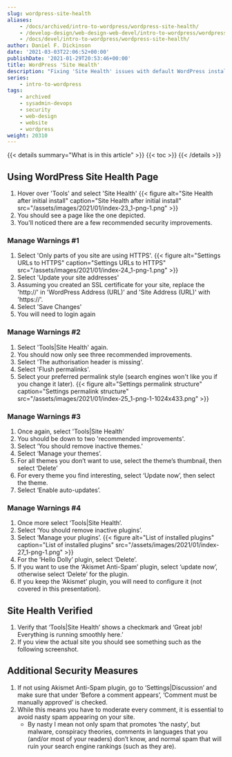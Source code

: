```yaml
---
slug: wordpress-site-health
aliases:
    - /docs/archived/intro-to-wordpress/wordpress-site-health/
    - /develop-design/web-design-web-devel/intro-to-wordpress/wordpress-site-health/
    - /docs/devel/intro-to-wordpress/wordpress-site-health/
author: Daniel F. Dickinson
date: '2021-03-03T22:06:52+00:00'
publishDate: '2021-01-29T20:53:46+00:00'
title: WordPress 'Site Health'
description: "Fixing 'Site Health' issues with default WordPress install"
series:
    - intro-to-wordpress
tags:
    - archived
    - sysadmin-devops
    - security
    - web-design
    - website
    - wordpress
weight: 20310
---
```


{{< details summary="What is in this article" >}}
{{< toc >}}
{{< /details >}}

## Using WordPress Site Health Page

1. Hover over 'Tools' and select 'Site Health'
{{< figure alt="Site Health after initial install" caption="Site Health after initial install" src="/assets/images/2021/01/index-23_1-png-1.png" >}}
2. You should see a page like the one depicted.
3. You'll noticed there are a few recommended security improvements.

### Manage Warnings #1

1. Select 'Only parts of you site are using HTTPS'.
{{< figure alt="Settings URLs to HTTPS" caption="Settings URLs to HTTPS" src="/assets/images/2021/01/index-24_1-png-1.png" >}}
2. Select 'Update your site addresses'
3. Assuming you created an SSL certificate for your site, replace the 'http://' in 'WordPress Address (URL)' and 'Site Address (URL)' with 'https://'.
4. Select 'Save Changes'
5. You will need to login again

### Manage Warnings #2

1. Select 'Tools|Site Health' again.
2. You should now only see three recommended improvements.
3. Select 'The authorisation header is missing'.
4. Select 'Flush permalinks'.
5. Select your preferred permalink style (search engines won't like you if you change it later).
{{< figure alt="Settings permalink structure" caption="Settings permalink structure" src="/assets/images/2021/01/index-25_1-png-1-1024x433.png" >}}

### Manage Warnings #3

1. Once again, select 'Tools|Site Health'
2. You should be down to two 'recommended improvements'.
3. Select ‘You should remove inactive themes.'
4. Select ‘Manage your themes’.
5. For all themes you don’t want to use, select the theme’s thumbnail, then select ‘Delete’
6. For every theme you find interesting, select ‘Update now’, then select the theme.
7. Select ‘Enable auto-updates’.

### Manage Warnings #4

1. Once more select ‘Tools|Site Health’.
2. Select ‘You should remove inactive plugins’.
3. Select ‘Manage your plugins’.
{{< figure alt="List of installed plugins" caption="List of installed plugins" src="/assets/images/2021/01/index-27_1-png-1.png" >}}
4. For the ‘Hello Dolly’ plugin, select ‘Delete’.
5. If you want to use the ‘Akismet Anti-Spam’ plugin, select ‘update now’, otherwise select ‘Delete’ for the plugin.
6. If you keep the ‘Akismet’ plugin, you will need to configure it (not covered in this presentation).

## Site Health Verified

1. Verify that ‘Tools|Site Health’ shows a checkmark and ‘Great job! Everything is running smoothly here.’
2. If you view the actual site you should see something such as the following screenshot.

## Additional Security Measures

1. If not using Akismet Anti-Spam plugin, go to ‘Settings|Discussion’ and make sure that under ‘Before a comment appears’, ‘Comment must be manually approved’ is checked.
2. While this means you have to moderate every comment, it is essential to avoid nasty spam appearing on your site.
   * By nasty I mean not only spam that promotes ‘the nasty’, but malware, conspiracy theories, comments in languages that you (and/or most of your readers) don’t know, and normal spam that will ruin your search engine rankings (such as they are).
